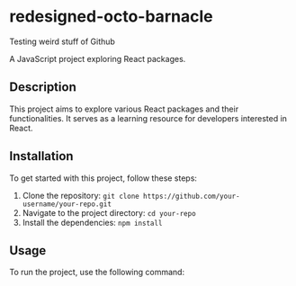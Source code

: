 # redesigned-octo-barnacle

Testing weird stuff of Github 

A JavaScript project exploring React packages.

## Description

This project aims to explore various React packages and their functionalities. It serves as a learning resource for developers interested in React.

## Installation

To get started with this project, follow these steps:

1. Clone the repository: `git clone https://github.com/your-username/your-repo.git`
2. Navigate to the project directory: `cd your-repo`
3. Install the dependencies: `npm install`

## Usage

To run the project, use the following command:
